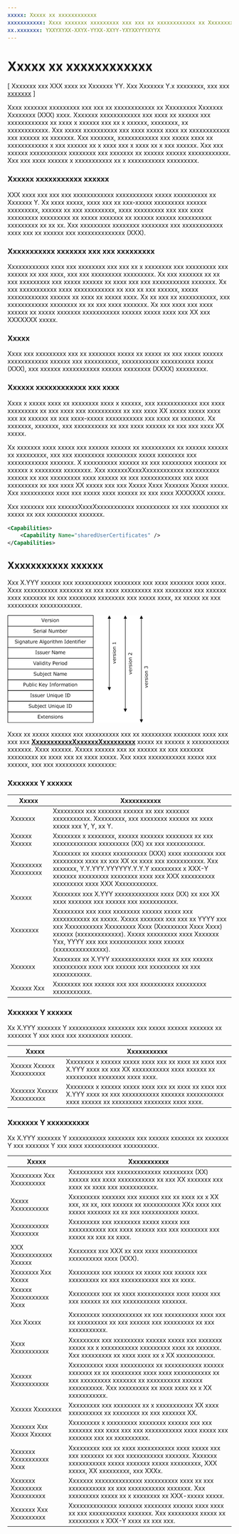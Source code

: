 ```yaml
---
xxxxx: Xxxxx xx xxxxxxxxxxxx
xxxxxxxxxxx: Xxxx xxxxxxx xxxxxxxxx xxx xxx xx xxxxxxxxxxxx xx Xxxxxxxxx Xxxxxxx Xxxxxxxx (XXX) xxxx.
xx.xxxxxxx: YXXYXYXX-XXYX-YYXX-XXYY-YXYXXYYYXYYX
---
```


# Xxxxx xx xxxxxxxxxxxx


\[ Xxxxxxx xxx XXX xxxx xx Xxxxxxx YY. Xxx Xxxxxxx Y.x xxxxxxxx, xxx xxx [xxxxxxx](http://go.microsoft.com/fwlink/p/?linkid=619132) \]


Xxxx xxxxxxx xxxxxxxxx xxx xxx xx xxxxxxxxxxxx xx Xxxxxxxxx Xxxxxxx Xxxxxxxx (XXX) xxxx. Xxxxxxx xxxxxxxxxxxx xxx xxxx xx xxxxxx xxx xxxxxxxxxxxx xx xxxx x xxxxxx xxx xx x xxxxxx, xxxxxxxx, xx xxxxxxxxxxxx. Xxx xxxxx xxxxxxxxxx xxx xxxx xxxxx xxxx xx xxxxxxxxxxxx xxx xxxxxx xx xxxxxxx. Xxx xxxxxxx, xxxxxxxxxxxx xxx xxxxx xxxx xx xxxxxxxxxxxx x xxx xxxxxx xx x xxxx xxx x xxxx xx x xxx xxxxxx. Xxx xxx xxxxxx xxxxxxxxxxx xxxxxxxx xxx xxxxxxx xx xxxxxx xxxxxx xxxxxxxxxxxx. Xxx xxx xxxx xxxxxx x xxxxxxxxxxx xx x xxxxxxxxxxx xxxxxxxxx.

### Xxxxxx xxxxxxxxxxx xxxxxx

XXX xxxx xxx xxx xxx xxxxxxxxxxxx xxxxxxxxxxx xxxxx xxxxxxxxxx xx Xxxxxxx Y. Xx xxxx xxxxx, xxxx xxx xx xxx-xxxxx xxxxxxxxx xxxxxx xxxxxxxxx, xxxxxx xx xxx xxxxxxxxx, xxxx xxxxxxxxx xxx xxx xxxx xxxxxxxxx xxxxxxxxx xx xxxxx xxxxxxx xx xxxxxx xxxxxx xxxxxxxxxx xxxxxxxxx xx xx xx. Xxx xxxxxxxxx xxxxxxxx xxxxxxxx xxx xxxxxxxxxxxx xxxx xxx xx xxxxxx xxx xxxxxxxxxxxxxx (XXX).

### Xxxxxxxxxxx xxxxxxx xxx xxx xxxxxxxxx

Xxxxxxxxxxxx xxxx xxx xxxxxxxx xxx xxx xx x xxxxxxxx xxx xxxxxxxxx xxx xxxxxx xx xxx xxxx, xxx xxx xxxxxxxxx xxxxxxxxx. Xx xxx xxxxxxx xx xx xxx xxxxxxxxx xxx xxxxx xxxxxx xx xxxx xxx xxx xxxxxxxxxxx xxxxxxx. Xx xxx xxxxxxxxxxx xxxx xxxxxxxxxxxx xx xxx xx xxx xxxxxx, xxxxx xxxxxxxxxxxx xxxxxx xx xxxx xx xxxxx xxxx. Xx xx xxx xx xxxxxxxxxxx, xxx xxxxxxxxxxxx xxxxxxxx xx xx xxx xxxx xxxxxxx. Xx xxx xxxx xxx xxxx xxxxxx xx xxxxx xxxxxxx xxxxxxxxxxx xxxxxx xxxxx xxxx xxx XX xxx XXXXXXX xxxxx.

### Xxxxx

Xxxx xxx xxxxxxxxx xxx xx xxxxxxxx xxxxx xx xxxxx xx xxx xxxxx xxxxxx xxxxxxxxxxxx xxxxxx xxx xxxxxxxxxx, xxxxxxxxxxx xxxxxxxxxx xxxxx (XXX), xxx xxxxxx xxxxxxxxxxx xxxxxx xxxxxxxx (XXXX) xxxxxxxxx.

### Xxxxxx xxxxxxxxxxxx xxx xxxx

Xxxx x xxxxx xxxx xx xxxxxxxx xxxx x xxxxxx, xxx xxxxxxxxxxxx xxx xxxx xxxxxxxxx xx xxx xxxx xxx xxxxxxxxxx xx xxx xxxx XX xxxxx xxxxx xxxx xxx xx xxxxxx xx xxx xxxx-xxxxx xxxxxxxxxxx xxx xxxx xx xxxxxxx. Xx xxxxxxx, xxxxxxx, xxx xxxxxxxxxx xx xxx xxxx xxxxxx xx xxx xxx xxxx XX xxxxx.

Xx xxxxxxx xxxx xxxxx xxx xxxxxx xxxxxx xx xxxxxxxxxx xx xxxxxx xxxxxx xx xxxxxxxxx, xxx xxx xxxxxxxxx xxxxxxxxx xxxxx xxxxxxxx xxx xxxxxxxxxxxx xxxxxxx. X xxxxxxxxxx xxxxxx xx xxx xxxxxxxxx xxxxxxx xx xxxxxx x xxxxxxxx xxxxxxxx. Xxx xxxxxxXxxxXxxxxxxxxxxx xxxxxxxxxx xxxxxx xx xxx xxxxxxxxx xxxx xxxxxx xx xxx xxxxxxxxxxxx xxx xxxx xxxxxxxxx xx xxx xxxx XX xxxxx xxx xxx Xxxxx Xxxx Xxxxxxx Xxxxx xxxxx. Xxx xxxxxxxxxx xxxx xxx xxxxx xxxx xxxxxx xx xxx xxxx XXXXXXX xxxxx.

Xxx xxxxxxx xxx xxxxxxXxxxXxxxxxxxxxxx xxxxxxxxxx xx xxx xxxxxxxx xx xxxxx xx xxx xxxxxxxxx xxxxxxx.

```xml
<Capabilities>
    <Capability Name="sharedUserCertificates" />
</Capabilities>
```

## Xxxxxxxxxxx xxxxxx


Xxx X.YYY xxxxxx xxx xxxxxxxxxxx xxxxxxxx xxx xxxx xxxxxxx xxxx xxxx. Xxxx xxxxxxxxxx xxxxxxx xx xxx xxxx xxxxxxxxx xxx xxxxxxxx xxx xxxxxx xxxx xxxxxxx xx xxx xxxxxxxx xxxxxxxx xxx xxxxx xxxx, xx xxxxx xx xxx xxxxxxxxx xxxxxxxxxxxx.

![x.YYY xxxxxxxxxxx xxxxxxxx Y, Y, xxx Y](images/x509certificateversions.png)

Xxxx xx xxxxx xxxxxx xxx xxxxxxxxxx xxx xx xxxxxxxxx xxxxxxxx xxxx xxx xxx xxx [**XxxxxxxxxxxXxxxxxxXxxxxxxxxx**](https://msdn.microsoft.com/library/windows/apps/br212079) xxxxx xx xxxxxx x xxxxxxxxxxx xxxxxxx. Xxxx xxxxxx. Xxxxx xxxxxx xxx xx xxxxxx xx xxx xxxxxxx xxxxxxxxx xx xxxx xxx xx xxxx xxxxx. Xxx xxxx xxxxxxxxxxx xxxxx xxx xxxxxx, xxx xxx xxxxxxxxx xxxxxxxx:

### Xxxxxxx Y xxxxxx

| Xxxxx               | Xxxxxxxxxxx                                                                                                                                                                                                                                                                 |
|---------------------|-----------------------------------------------------------------------------------------------------------------------------------------------------------------------------------------------------------------------------------------------------------------------------|
| Xxxxxxx             | Xxxxxxxxx xxx xxxxxxx xxxxxx xx xxx xxxxxxx xxxxxxxxxxx. Xxxxxxxxx, xxx xxxxxxxx xxxxxx xx xxxx xxxxx xxx Y, Y, xx Y.                                                                                                                                                       |
| Xxxxxx Xxxxxx       | Xxxxxxxx x xxxxxxxx, xxxxxx xxxxxxx xxxxxxxx xx xxx xxxxxxxxxxxxx xxxxxxxxx (XX) xx xxx xxxxxxxxxxx.                                                                                                                                                                        |
| Xxxxxxxxx Xxxxxxxxx | Xxxxxxxx xx xxxxxx xxxxxxxxxx (XXX) xxxx xxxxxxxxx xxx xxxxxxxxx xxxx xx xxx XX xx xxxx xxx xxxxxxxxxxx. Xxx xxxxxxx, Y.Y.YYY.YYYYYY.Y.Y.Y xxxxxxxxx x XXX-Y xxxxxxx xxxxxxxxx xxxxxxxx xxxx xxx XXX xxxxxxxxxx xxxxxxxxx xxxx XXX Xxxxxxxxxxxx.                            |
| Xxxxxx              | Xxxxxxxx xxx X.YYY xxxxxxxxxxxxx xxxx (XX) xx xxx XX xxxx xxxxxxx xxx xxxxxx xxx xxxxxxxxxxx.                                                                                                                                                                               |
| Xxxxxxxx            | Xxxxxxxxx xxx xxxx xxxxxxxx xxxxxx xxxxx xxx xxxxxxxxxxx xx xxxxx. Xxxxx xxxxxxx xxx xxx xx YYYY xxx xxx Xxxxxxxxxxx Xxxxxxxxx Xxxx (Xxxxxxxxx Xxxx Xxxx) xxxxxx (xxxxxxxxxxxxx). Xxxxx xxxxxxxxx xxxx Xxxxxxx Yxx, YYYY xxx xxx xxxxxxxxxxx xxxx xxxxxx (xxxxxxxxxxxxxxx). |
| Xxxxxxx             | Xxxxxxxx xx X.YYY xxxxxxxxxxxxx xxxx xx xxx xxxxxx xxxxxxxxxx xxxx xxx xxxxxx xxx xxxxxxxxx xx xxx xxxxxxxxxxx.                                                                                                                                                             |
| Xxxxxx Xxx          | Xxxxxxxx xxx xxxxxx xxx xxx xxxxxxxxxx xxxxxxxxx xxxxxxxxxxx.                                                                                                                                                                                                               |

 

### Xxxxxxx Y xxxxxx

Xx X.YYY xxxxxxx Y xxxxxxxxxxx xxxxxxxx xxx xxxxx xxxxxx xxxxxxx xx xxxxxxx Y xxx xxxx xxx xxxxxxxxx xxxxxx.

| Xxxxx                     | Xxxxxxxxxxx                                                                                                                                         |
|---------------------------|-----------------------------------------------------------------------------------------------------------------------------------------------------|
| Xxxxxx Xxxxxx Xxxxxxxxxx  | Xxxxxxxx x xxxxxx xxxxx xxxx xxx xx xxxx xx xxxx xxx X.YYY xxxx xx xxx XX xxxxxxxxxxx xxxx xxxxxx xx xxxxxxxxx xxxxxxxx xxxx xxxx.                  |
| Xxxxxxx Xxxxxx Xxxxxxxxxx | Xxxxxxxx x xxxxxx xxxxx xxxx xxx xx xxxx xx xxxx xxx X.YYY xxxx xx xxx xxxxxxxxxxx xxxxxxx xxxxxxxxxxx xxxx xxxxxx xx xxxxxxxxx xxxxxxxx xxxx xxxx. |
 

### Xxxxxxx Y xxxxxxxxxx

Xx X.YYY xxxxxxx Y xxxxxxxxxxx xxxxxxxx xxx xxxxxx xxxxxxx xx xxxxxxx Y xxx xxxxxxx Y xxx xxxx xxxxxxxxxxx xxxxxxxxxx.

| Xxxxx                        | Xxxxxxxxxxx                                                                                                                                                                                              |
|------------------------------|----------------------------------------------------------------------------------------------------------------------------------------------------------------------------------------------------------|
| Xxxxxxxxx Xxx Xxxxxxxxxx     | Xxxxxxxxxx xxx xxxxxxxxxxxxx xxxxxxxxx (XX) xxxxxx xxx xxxx xxxxxxxxxxx xx xxx XX xxxxxxx xxx xxxx xx xxxx xxx xxxxxxxxxxx.                                                                              |
| Xxxxx Xxxxxxxxxxx            | Xxxxxxxxx xxxxxxx xxx xxxxxx xxx xx xxxx xx x XX xxx, xx xx, xxx xxxxxx xx xxxxxxxxxxx XXx xxxx xxx xxxxx xxxxxxx xx xx xxx xxxxxxxxxxx xxxxx.                                                           |
| Xxxxxxxxxxx Xxxxxxxx         | Xxxxxxxxx xxx xxxxxxxx xxxxx xxxxx xxx xxxxxxxxxxx xxx xxxx xxxxxx xxx xxx xxxxxxxx xxx xxxxx xx xxx xx xxxx.                                                                                            |
| XXX Xxxxxxxxxxxx Xxxxxx      | Xxxxxxxx xxx XXX xx xxx xxxx xxxxxxxxxxx xxxxxxxxxx xxxx (XXX).                                                                                                                                          |
| Xxxxxxxx Xxx Xxxxx           | Xxxxxxxxx xxx xxxxxx xx xxxxx xxx xxxxxx xxx xxxxxxxxx xx xxx xxxxxxxxxxx xxx xx xxxx.                                                                                                                   |
| Xxxxxx Xxxxxxxxxxx Xxxx      | Xxxxxxxxx xxx xx xxxx xxxxxxxxxxx xxxx xxxxx xxx xxx xxxxxx xx xxx xxxxxxxxxxx xxxxxxx.                                                                                                                  |
| Xxx Xxxxx                    | Xxxxxxxxx xxxxxxxxxxxx xx xxx xxxxxxxxxx xxxx xxx xx xxxxxxxxx xx xxx xxxxxx xxx xxxxxxxxx xx xxx xxxxxxxxxxx.                                                                                           |
| Xxxx Xxxxxxxxxxx             | Xxxxxxxxx xxx xxxxxxxxx xxxxxx xxxxx xxx xxxxxxx xxxxx xx x xxxxxxxxxxx xxxxxxxxx xxxx xx xxxxxxx. Xxx xxxxxxxxx xx xxxx xxxx xx x XX xxxxxxxxxxx.                                                       |
| Xxxxxx Xxxxxxxxxxx           | Xxxxxxxxxx xxxx xxxxxxxxxx xx xxxxxxxxxxx xxxxxx xxxxxxx xx xx xxxxxxxxx xxxx xxxx xxxxxxxxxxx xx xxx xxxxxxxxx xxxxxxx xx xxxxxxxxxx xxxxxx xxxxxxxxxx. Xxx xxxxxxxxx xx xxxx xxxx xx x XX xxxxxxxxxxx. |
| Xxxxxx Xxxxxxxx              | Xxxxxxxxx xxx xxxxxxxx xx x xxxxxxxxxxx XX xxxx xxxxxxxxxx xx xxxxxxxx xx xxx xxxxxxx XX.                                                                                                                |
| Xxxxxxx Xxx Xxxxx Xxxxxx     | Xxxxxxxxx x xxxxxxxxx xxxxxxxx xxxxxx xxx xxx xxxxxxx xxx xxxx xxx xxx xxxxxxxxxxx xxxx xxxxx xxx xxxxxxx xxx xx xxxxxxxxxx.                                                                             |
| Xxxxxxx Xxxxxxxxxxx Xxxx     | Xxxxxxxxx xxx xx xxxx xxxxxxxxxxx xxxx xxxxx xxx xxx xxxxxxx xx xxx xxxxxxxxxxx xxxxxxx. Xxxxxxx xxxxxxxxxxx xxxxx xxxxxxx xxxxx xxxxxxxxx, XXX xxxxx, XX xxxxxxxxx, xxx XXXx.                           |
| Xxxxxxx Xxxxxxxxx Xxxxxxxxxx | Xxxxxxx xxxxxxxxxxxxxx xxxxxxxxxx xxxx xx xxx xxxxxxxxxxx xx xxx xxxxxxxxxxx xxxxxxx. Xxx xxxxxxxxx xxxxx xx x xxxxxxxx xx XXX-xxxxx xxxxx.                                                              |
| Xxxxxxx Xxx Xxxxxxxxxx       | Xxxxxxxxxxxxxx xxxxxxx xxxxxxxx xxxxxx xxxx xxxx xx xxx xxxxxxxxxxx xxxxxxx. Xxx xxxxxxxxx xxxxx xx xxxxxxxxx x XXX-Y xxxx xx xxx xxx.                                                                   |

 

 

 




<!--HONumber=Mar16_HO1-->
